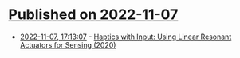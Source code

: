 # [Published on 2022-11-07](index.md)

* [2022-11-07, 17:13:07](https://lobste.rs/s/blxkld/haptics_with_input_using_linear_resonant) - [Haptics with Input: Using Linear Resonant Actuators for Sensing (2020)](https://ai.googleblog.com/2020/11/haptics-with-input-using-linear.html)
